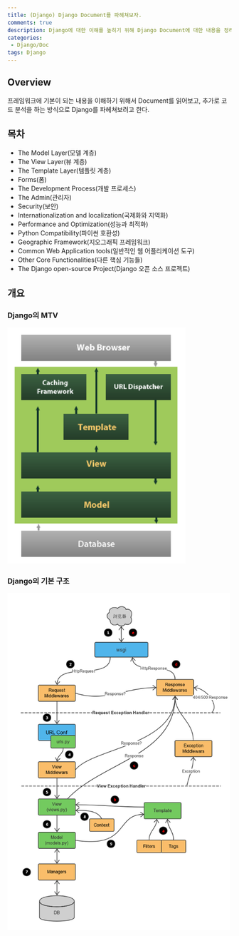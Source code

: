```yaml
---
title: (Django) Django Document를 파헤쳐보자.
comments: true
description: Django에 대한 이해를 높히기 위해 Django Document에 대한 내용을 정리했습니다.
categories:
 - Django/Doc
tags: Django 
---
```


## Overview

프레임워크에 기본이 되는 내용을 이해하기 위해서 Document를 읽어보고, 추가로 코드 분석을 하는 방식으로 Django를 파헤쳐보려고 한다.

## 목차

- The Model Layer(모델 계층)
- The View Layer(뷰 계층)
- The Template Layer(템플릿 계층)
- Forms(폼)
- The Development Process(개발 프로세스)
- The Admin(관리자)
- Security(보안)
- Internationalization and localization(국제화와 지역화)
- Performance and Optimization(성능과 최적화)
- Python Compatibility(파이썬 호환성)
- Geographic Framework(지오그래픽 프레임워크)
- Common Web Application tools(일반적인 웹 어플리케이션 도구)
- Other Core Functionalities(다른 핵심 기능들)
- The Django open-source Project(Django 오픈 소스 프로젝트)

## 개요

### Django의 MTV

<img src="https://raw.githubusercontent.com/wkddnjset/wkddnjset.github.io/master/_posts/images/2018-05/MTV.png" style="width: 400px; margin:auto;">

### Django의 기본 구조

<img src="https://raw.githubusercontent.com/wkddnjset/wkddnjset.github.io/master/_posts/images/2018-05/DjangoFlow.png" style="width: 500px; margin:auto;">
